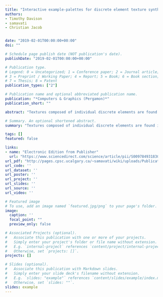 ```yaml
---
title: "Interactive example-palettes for discrete element texture synthesis"
authors:
- Timothy Davison
- samavati
- Christian Jacob


date: "2019-02-01T00:00:00+00:00"
doi: ""

# Schedule page publish date (NOT publication's date).
publishDate: "2019-02-01T00:00:00+00:00"

# Publication type.
# Legend: 0 = Uncategorized; 1 = Conference paper; 2 = Journal article;
# 3 = Preprint / Working Paper; 4 = Report; 5 = Book; 6 = Book section;
# 7 = Thesis; 8 = Patent
publication_types: ["2"]

# Publication name and optional abbreviated publication name.
publication: "*Computers & Graphics (Pergamon)*"
publication_short: ""

abstract: "Textures composed of individual discrete elements are found in everything from human-made glass-tilings to forests and tropical coral. We propose an interactive sketch-based system for synthesizing scenes consisting of many discrete element textures. We have implemented an example-palette, a design window where a user can use our sketch-based tools to create discrete element textures and then paint those textures into a scene or back into the example-palette to create new textures. Our interactive sketch-based tools use a new and fast region-growing algorithm that iteratively synthesizes new elements around previously synthesized elements. To support discrete element textures with different scales in the same output, we parameterize our region-growing algorithm on a per-element basis. Our method is capable of synthesizing structured and stochastic example discrete element textures. We explore …"

# Summary. An optional shortened abstract.
summary: "Textures composed of individual discrete elements are found in everything from human-made glass-tilings to forests and tropical coral. We propose an interactive sketch-based system for synthesizing scenes consisting of many discrete element textures. We have implemented an example-palette, a design window where a user can use our sketch-based tools to create discrete element textures and then paint those textures into a scene or back into the example-palette to create new textures. Our interacti..."

tags: []
featured: false

links:
- name: "Electronic Edition from Publisher"
  url: "https://www.sciencedirect.com/science/article/pii/S0097849318301778"
url_pdf: "http://pages.cpsc.ucalgary.ca/~samavati/wiki/uploads/Publications/pdfs/davison_interactive_synthesis_TR.pdf"
url_code: ''
url_dataset: ''
url_poster: ''
url_project: ''
url_slides: ''
url_source: ''
url_video: ''

# Featured image
# To use, add an image named `featured.jpg/png` to your page's folder. 
image:
  caption: ''
  focal_point: ""
  preview_only: false

# Associated Projects (optional).
#   Associate this publication with one or more of your projects.
#   Simply enter your project's folder or file name without extension.
#   E.g. `internal-project` references `content/project/internal-project/index.md`.
#   Otherwise, set `projects: []`.
projects: []

# Slides (optional).
#   Associate this publication with Markdown slides.
#   Simply enter your slide deck's filename without extension.
#   E.g. `slides: "example"` references `content/slides/example/index.md`.
#   Otherwise, set `slides: ""`.
slides: example
---
```

